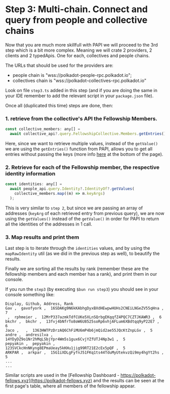 # Step 3: Multi-chain. Connect and query from people and collective chains

Now that you are much more skillfull with PAPI we will proceed to the 3rd step which is a bit more complex. Meaning we will crate 2 providers, 2 clients and 2 typedApis.
One for each, collectives and people chains.

The URLs that should be used for the providers are:

- people chain is "wss://polkadot-people-rpc.polkadot.io";
- collectives chain is "wss://polkadot-collectives-rpc.polkadot.io"

Look on file `step3.ts` added in this step (and if you are doing the same in your IDE remember to add the relevant script in your `package.json` file).

Once all (duplicated this time) steps are done, then:

### 1. retrieve from the collective's API the Fellowship Members.

```js
const collective_members: any[] =
  await collective_api?.query.FellowshipCollective.Members.getEntries();
```

Here, since we want to retrieve multiple values, instead of the `getValue()` we are using the `getEntries()` function from PAPI, allows you to get all entries without passing the keys (more info [here](https://papi.how/typed/queries) at the bottom of the page).

### 2. Retrieve for each of the Fellowship member, the respective identity information

```js
const identities: any[] =
  await people_api.query.Identity?.IdentityOf?.getValues(
    collective_members.map((m) => m.keyArgs)
  );
```

This is very similar to `step 2`, but since we are passing an array of addresses (`keyArg` of each retrieved entry from previous query), we are now using the `getValues()` instead of the `getValue()` in order for PAPI to return all the identities of the addresses in 1 call.

### 3. Map results and print them

Last step is to iterate through the `identities` values, and by using the `mapRawIdentity` util (as we did in the previous step as well), to beautify the results.

Finally we are sorting all the results by rank (remember these are the fellowship members and each member has a rank), and print them in our console.

If you run the `step3` (by executing `$bun run step3`) you should see in your console something like:

```shell
Display, Github, Address, Rank
Gav ,  gavofyork ,  16SDAKg9N6kKAbhgDyxBXdHEwpwHUHs2CNEiLNGeZV55qHna ,  7
 ,  rphmeier ,  12MrP337azmkTdfCUKe5XLnSQrbgEKqqfZ4PQC7CZTJKAWR3 ,  6
bkchr ,  bkchr ,  13fvj4bNfrTo8oW6U8525soRp6vhjAFLum6XBdtqq9yP22E7 ,  6
Jaco ,   ,  1363HWTPzDrzAQ6ChFiMU6mP4b6jmQid2ae55JQcKtZnpLGv ,  5
andre ,  andresilva ,  14YDyDZ9o1Nr2hMqLSbjYpr4Wm5s1gux6CvjYZfUTJ4Np3w1 ,  5
pepyakin ,  pepyakin ,  123SVCkcHnNKyng8EPmaUeay5kKHu1jig99RT21E2cEx5pQF ,  5
ARKPAR ,  arkpar ,  15G1iXDLgFyfnJ51FKq1ts44TduMyUtekvzQi9my4hgYt2hs ,  5
...
...
```

Similar scripts are used in the [Fellowship Dashboard - https://polkadot-fellows.xyz](https://polkadot-fellows.xyz) and the results can be seen at the first page's table, where all members of the fellowship appear.
